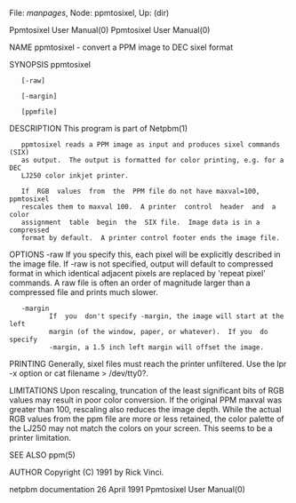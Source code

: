 File: *manpages*,  Node: ppmtosixel,  Up: (dir)

Ppmtosixel User Manual(0)                            Ppmtosixel User Manual(0)



NAME
       ppmtosixel - convert a PPM image to DEC sixel format


SYNOPSIS
       ppmtosixel

       [-raw]

       [-margin]

       [ppmfile]


DESCRIPTION
       This program is part of Netpbm(1)

       ppmtosixel reads a PPM image as input and produces sixel commands (SIX)
       as output.  The output is formatted for color printing, e.g. for a  DEC
       LJ250 color inkjet printer.

       If  RGB  values  from  the  PPM file do not have maxval=100, ppmtosixel
       rescales them to maxval 100.  A printer  control  header  and  a  color
       assignment  table  begin  the  SIX file.  Image data is in a compressed
       format by default.  A printer control footer ends the image file.


OPTIONS
       -raw   If you specify this, each pixel will be explicitly described  in
              the  image  file.  If -raw is not specified, output will default
              to compressed format in  which  identical  adjacent  pixels  are
              replaced  by  'repeat  pixel'  commands.  A raw file is often an
              order of magnitude larger than a compressed file and prints much
              slower.


       -margin
              If  you  don't specify -margin, the image will start at the left
              margin (of the window, paper, or whatever).  If you  do  specify
              -margin, a 1.5 inch left margin will offset the image.




PRINTING
       Generally,  sixel files must reach the printer unfiltered.  Use the lpr
       -x option or cat filename > /dev/tty0?.


LIMITATIONS
       Upon rescaling, truncation of the least significant bits of RGB  values
       may  result  in  poor color conversion.  If the original PPM maxval was
       greater than 100, rescaling also reduces the image  depth.   While  the
       actual  RGB  values  from  the  ppm file are more or less retained, the
       color palette of the LJ250 may not match the  colors  on  your  screen.
       This seems to be a printer limitation.


SEE ALSO
       ppm(5)



AUTHOR
       Copyright (C) 1991 by Rick Vinci.



netpbm documentation             26 April 1991       Ppmtosixel User Manual(0)
